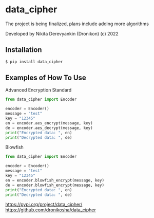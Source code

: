 # data_cipher

The project is being finalized, plans include adding more algorithms

Developed by Nikita Derevyankin (Dronikon) (c) 2022

## Installation

```bash
$ pip install data_cipher
```

## Examples of How To Use

Advanced Encryption Standard

```python
from data_cipher import Encoder

encoder = Encoder()
message = "test"
key = "12345"
en = encoder.aes_encrypt(message, key)
de = encoder.aes_decrypt(message, key)
print("Encrypted data: ", en)
print("Decrypted data: ", de)
```

Blowfish

```python
from data_cipher import Encoder

encoder = Encoder()
message = "test"
key = "12345"
en = encoder.blowfish_encrypt(message, key)
de = encoder.blowfish_encrypt(message, key)
print("Encrypted data: ", en)
print("Decrypted data: ", de)
```
https://pypi.org/project/data_cipher/ <br>
https://github.com/dronikosha/data_cipher
